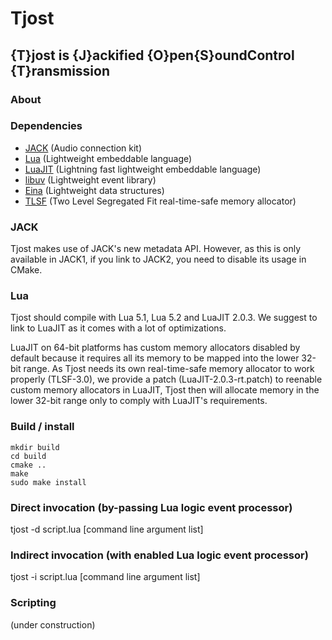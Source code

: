 # Tjost

## {T}jost is {J}ackified {O}pen{S}oundControl {T}ransmission

### About

### Dependencies

* [JACK](http://jackaudio.org) (Audio connection kit)
* [Lua](http://lua.org) (Lightweight embeddable language)
* [LuaJIT](http://luajit.org) (Lightning fast lightweight embeddable language)
* [libuv](https://github.com/joyent/libuv) (Lightweight event library)
* [Eina](http://enlightenment.org) (Lightweight data structures)
* [TLSF](http://tlsf.baisoku.org) (Two Level Segregated Fit real-time-safe memory allocator)

### JACK

Tjost makes use of JACK's new metadata API. However, as this is only available in JACK1, if you link to JACK2, you need to disable its usage in CMake.

### Lua

Tjost should compile with Lua 5.1, Lua 5.2 and LuaJIT 2.0.3. We suggest to link to LuaJIT as it comes with a lot of optimizations.

LuaJIT on 64-bit platforms has custom memory allocators disabled by default because it requires all its memory to be mapped into the lower 32-bit range. As Tjost needs its own real-time-safe memory allocator to work properly (TLSF-3.0), we provide a patch (LuaJIT-2.0.3-rt.patch) to reenable custom memory allocators in LuaJIT, Tjost then will allocate memory in the lower 32-bit range only to comply with LuaJIT's requirements. 

### Build / install

	mkdir build
	cd build
	cmake ..
	make
	sudo make install

### Direct invocation (by-passing Lua logic event processor)

  tjost -d script.lua [command line argument list]

### Indirect invocation (with enabled Lua logic event processor)

  tjost -i script.lua [command line argument list]

### Scripting

(under construction)
